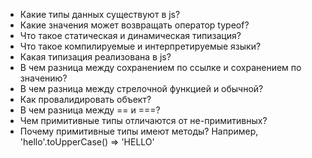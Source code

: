 - Какие типы данных существуют в js?
- Какие значения может возвращать оператор typeof?
- Что такое статическая и динамическая типизация?
- Что такое компилируемые и интерпретируемые языки?
- Какая типизация реализована в js?
- В чем разница между сохранением по ссылке и сохранением по значению?
- В чем разница между стрелочной функцией и обычной?
- Как провалидировать объект?
- В чем разница между == и ===?
- Чем примитивные типы отличаются от не-примитивных?
- Почему примитивные типы имеют методы? Например, 'hello'.toUpperCase() => 'HELLO'
